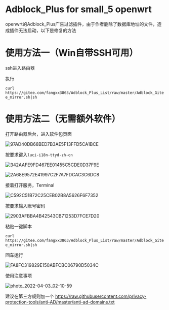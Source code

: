# Adblock_Plus for small_5 openwrt
openwrt的Adblock_Plus广告过滤插件，由于作者删除了数据库地址的文件，造成插件无法启动，以下是修复的方法

# 使用方法一（Win自带SSH可用）

ssh进入路由器

执行

`curl https://gitee.com/fangxx3863/Adblock_Plus_List/raw/master/Adblock_Gitee_mirror.sh|sh`

# 使用方法二（无需额外软件）

打开路由器后台，进入软件包页面

![97AD40DB68BED7B3AE5F13FFD5CA1BCE](https://user-images.githubusercontent.com/48589001/140941076-4b6c207a-54a4-4573-b435-0b271eec6076.png)

按要求键入`luci-i18n-ttyd-zh-cn`

![342AAFE9FD467EE01455C5CDE0D37F9E](https://user-images.githubusercontent.com/48589001/140941255-a635ba40-d35c-4660-923e-80082a13979c.png)

![2A68E9572E41997C2F7A7FDCAC3C6DC8](https://user-images.githubusercontent.com/48589001/140941273-6f4a118e-1a92-4641-a723-fd4c4a731fc0.png)

接着打开服务，Terminal

![C592C51B72C25CEB02B8A5626F6F7352](https://user-images.githubusercontent.com/48589001/140941332-3852bb8e-fa94-41a1-b465-58306fedf060.png)

按要求输入账号密码

![2903AFBBA4B42543CB71253D7FCE7D20](https://user-images.githubusercontent.com/48589001/140941381-f12ffbf9-5bb4-40dc-817e-926f29aae891.png)

粘贴一键脚本

`curl https://gitee.com/fangxx3863/Adblock_Plus_List/raw/master/Adblock_Gitee_mirror.sh|sh`

回车运行

![FA8FC319829E150ABFCBC06790D5034C](https://user-images.githubusercontent.com/48589001/140941431-63667503-442a-4241-bd72-aa47feabf1ee.png)

使用注意事项

![photo_2022-04-03_02-10-59](https://user-images.githubusercontent.com/78049266/163384931-0587cf0a-ece9-4bc3-b99c-e90bf9bc0d24.jpg)

建议在第三方规则加一个 https://raw.githubusercontent.com/privacy-protection-tools/anti-AD/master/anti-ad-domains.txt



